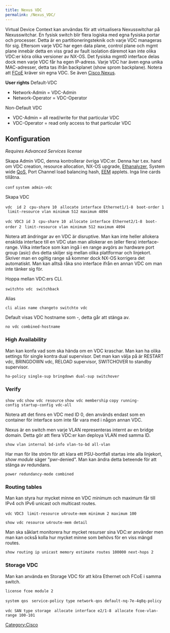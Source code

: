 ```yaml
---
title: Nexus VDC
permalink: /Nexus_VDC/
---
```


Virtual Device Context kan användas för att virtualisera Nexusswitchar
på Nexusswitchar. En fysisk switch blir flera logiska med egna fysiska
portar och processer. Detta är en partitioneringsteknik och varje VDC
manageras för sig. Eftersom varje VDC har egen data plane, control plane
och mgmt plane innebär detta en viss grad av fault isolation däremot kan
inte olika VDC:er köra olika versioner av NX-OS. Det fysiska mgmt0
interface delas dock men varje VDC får ha egen IP-adress. Varje VDC har
även egna unika MAC-adresser, detta tas ifrån backplanet (show sprom
backplane). Notera att [FCoE](/Cisco_FCoE "wikilink") kräver sin egna
VDC. Se även [Cisco Nexus](/Cisco_Nexus "wikilink").

**User rights**
Default-VDC

-   Network-Admin = VDC-Admin
-   Network-Operator = VDC-Operator

Non-Default VDC

-   VDC-Admin = all read/write for that particular VDC
-   VDC-Operator = read only access to that particular VDC

Konfiguration
-------------

*Requires Advanced Services license*

Skapa Admin VDC, denna kontrollerar övriga VDC:er. Denna har t.ex. hand
om VDC creation, resource allocation, NX-OS upgrade,
[Ethanalyzer](/Cisco_SPAN#Ethanalyzer "wikilink"), System wide
[QoS](/Cisco_QoS "wikilink"), Port Channel load balancing hash,
[EEM](/Cisco_IOS#EEM "wikilink") applets. Inga line cards tillåtna.

`conf`
`system admin-vdc`

Skapa VDC

`vdc `<name>` id 2`
` cpu-share 10`
` allocate interface Ethernet1/1-8`
` boot-order 1`
` limit-resource vlan minimum 512 maximum 4094`

`vdc VDC3 id 3`
` cpu-share 10`
` allocate interface Ethernet2/1-8`
` boot-order 2`
` limit-resource vlan minimum 512 maximum 4094`

Notera att ändringar av en VDC är disruptive. Man kan inte heller
allokera enskilda interface till en VDC utan man allokerar en (eller
flera) interface-range. Vilka interface som kan ingå i en range avgörs
av hardware port group (asic) dvs detta skiljer sig mellan olika
plattformar och linjekort. Skriver man en ogiltig range så kommer dock
NX-OS korrigera det automatiskt. Man kan alltså råka sno interface ifrån
en annan VDC om man inte tänker sig för.

Hoppa mellan VDC:ers CLI.

`switchto vdc `<namn>
`switchback`

Alias

`cli alias name changeto switchto vdc`

Default visas VDC hostname som <admin-vdc>-<vdc-name>, detta går att
stänga av.

`no vdc combined-hostname `

### High Availability

Man kan konfa vad som ska hända om en VDC kraschar. Man kan ha olika
settings för single kontra dual supervisor. Det man kan välja på är
RESTART vdc, BRINGDOWN vdc, RELOAD supervisor, SWITCHOVER to standby
supervisor.

`ha-policy single-sup bringdown dual-sup switchover`

### Verify

`show vdc`
`show vdc resource`
`show vdc membership`
`copy running-config startup-config vdc-all`

Notera att det finns en VDC med ID 0, den används endast som en
container för interface som inte får vara med i någon annan VDC.

Nexus är en switch men varje VLAN representeras internt av en bridge
domain. Detta gör att flera VDC:er kan deploya VLAN med samma ID.

`show vlan internal bd-info vlan-to-bd all-vlan`

Har man för lite ström för att klara ett PSU-bortfall startas inte alla
linjekort, *show module* säger "pwr-denied". Man kan ändra detta
beteende för att stänga av redundans.

`power redundancy-mode combined`

### Routing tables

Man kan styra hur mycket minne en VDC minimum och maximum får till IPv4
och IPv6 unicast och multicast routes.

`vdc VDC3`
` limit-resource u4route-mem minimum 2 maximum 100`

`show vdc resource u4route-mem detail`

Man ska såklart monitorera hur mycket resurser sina VDC:er använder men
man kan också kolla hur mycket minne som behövs för en viss mängd
routes.

`show routing ip unicast memory estimate routes 100000 next-hops 2`

### Storage VDC

Man kan använda en Storage VDC för att köra Ethernet och FCoE i samma
switch.

`license fcoe module 2`

`system qos`
` service-policy type network-qos default-nq-7e-4q8q-policy`

`vdc SAN type storage`
` allocate interface e2/1-8`
` allocate fcoe-vlan-range 100-101`

[Category:Cisco](/Category:Cisco "wikilink")